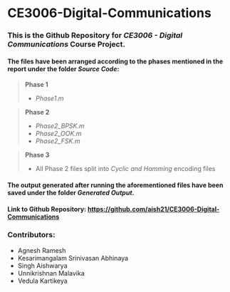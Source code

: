 # CE3006-Digital-Communications

### This is the Github Repository for _CE3006 - Digital Communications_ Course Project. 
#### The files have been arranged according to the phases mentioned in the report under the folder _Source Code_: 
> **Phase 1**
>   - _Phase1.m_

> **Phase 2**
>   - _Phase2_BPSK.m_
>   - _Phase2_OOK.m_
>   - _Phase2_FSK.m_

> **Phase 3**
>   - All Phase 2 files split into _Cyclic and Hamming_ encoding files

#### The output generated after running the aforementioned files have been saved under the folder _Generated Output_.
#### Link to Github Repository: https://github.com/aish21/CE3006-Digital-Communications
### **Contributors:**
- Agnesh Ramesh
- Kesarimangalam Srinivasan Abhinaya
- Singh Aishwarya
- Unnikrishnan Malavika
- Vedula Kartikeya
